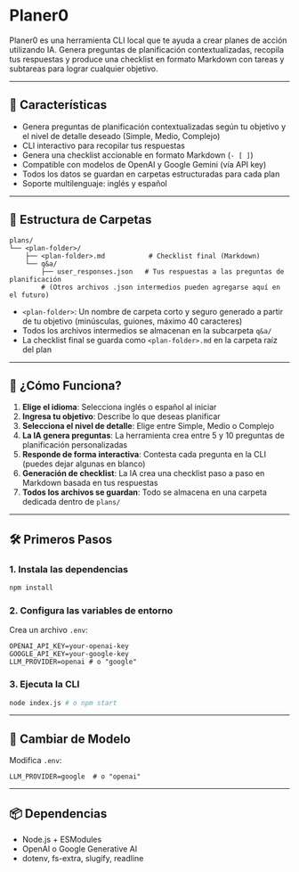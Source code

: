 # Planer0

Planer0 es una herramienta CLI local que te ayuda a crear planes de acción utilizando IA. Genera preguntas de planificación contextualizadas, recopila tus respuestas y produce una checklist en formato Markdown con tareas y subtareas para lograr cualquier objetivo.

---

## 🧠 Características

- Genera preguntas de planificación contextualizadas según tu objetivo y el nivel de detalle deseado (Simple, Medio, Complejo)
- CLI interactivo para recopilar tus respuestas
- Genera una checklist accionable en formato Markdown (`- [ ]`)
- Compatible con modelos de OpenAI y Google Gemini (vía API key)
- Todos los datos se guardan en carpetas estructuradas para cada plan
- Soporte multilenguaje: inglés y español

---

## 📂 Estructura de Carpetas

```
plans/
└── <plan-folder>/
    ├── <plan-folder>.md           # Checklist final (Markdown)
    └── q&a/
        ├── user_responses.json   # Tus respuestas a las preguntas de planificación
        # (Otros archivos .json intermedios pueden agregarse aquí en el futuro)
```

- `<plan-folder>`: Un nombre de carpeta corto y seguro generado a partir de tu objetivo (minúsculas, guiones, máximo 40 caracteres)
- Todos los archivos intermedios se almacenan en la subcarpeta `q&a/`
- La checklist final se guarda como `<plan-folder>.md` en la carpeta raíz del plan

---

## 🚀 ¿Cómo Funciona?

1. **Elige el idioma**: Selecciona inglés o español al iniciar
2. **Ingresa tu objetivo**: Describe lo que deseas planificar
3. **Selecciona el nivel de detalle**: Elige entre Simple, Medio o Complejo
4. **La IA genera preguntas**: La herramienta crea entre 5 y 10 preguntas de planificación personalizadas
5. **Responde de forma interactiva**: Contesta cada pregunta en la CLI (puedes dejar algunas en blanco)
6. **Generación de checklist**: La IA crea una checklist paso a paso en Markdown basada en tus respuestas
7. **Todos los archivos se guardan**: Todo se almacena en una carpeta dedicada dentro de `plans/`

---

## 🛠️ Primeros Pasos

### 1. Instala las dependencias

```bash
npm install
```

### 2. Configura las variables de entorno

Crea un archivo `.env`:

```env
OPENAI_API_KEY=your-openai-key
GOOGLE_API_KEY=your-google-key
LLM_PROVIDER=openai # o "google"
```

### 3. Ejecuta la CLI

```bash
node index.js # o npm start
```

---

## 🔄 Cambiar de Modelo

Modifica `.env`:

```env
LLM_PROVIDER=google  # o "openai"
```

---

## 📦 Dependencias

- Node.js + ESModules
- OpenAI o Google Generative AI
- dotenv, fs-extra, slugify, readline 
